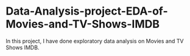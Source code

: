 # Data-Analysis-project-EDA-of-Movies-and-TV-Shows-IMDB
In this project, I have done exploratory data analysis on Movies and TV Shows IMDB.
